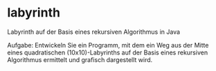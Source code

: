 # labyrinth
Labyrinth auf der Basis eines rekursiven Algorithmus in Java

Aufgabe: Entwickeln Sie ein Programm, mit dem ein Weg aus der 
Mitte eines quadratischen (10x10)-Labyrinths auf der Basis eines 
rekursiven Algorithmus ermittelt und grafisch dargestellt wird.

